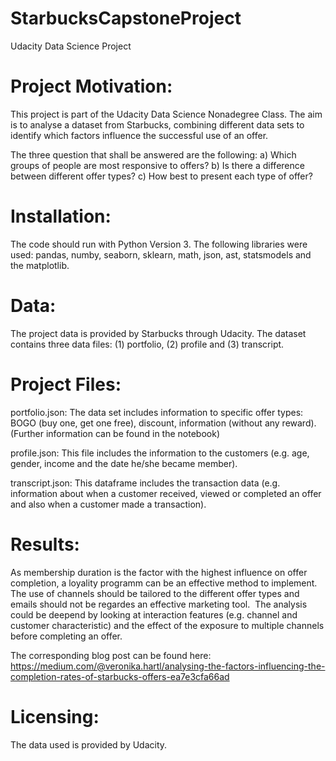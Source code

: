 # StarbucksCapstoneProject
Udacity Data Science Project

# Project Motivation:
This project is part of the Udacity Data Science Nonadegree Class. The aim is to analyse a dataset from Starbucks, combining different data sets to identify which factors influence the successful use of an offer.

The three question that shall be answered are the following:
a) Which groups of people are most responsive to offers?
b) Is there a difference between different offer types?
c) How best to present each type of offer?

# Installation:
The code should run with Python Version 3. The following libraries were used: pandas, numby, seaborn, sklearn, math, json, ast, statsmodels and the matplotlib.

# Data:
The project data is provided by Starbucks through Udacity. The dataset contains three data files: (1) portfolio, (2) profile and (3) transcript.


# Project Files:
portfolio.json: 
The data set includes information to specific offer types: BOGO (buy one, get one free), discount, information (without any reward). (Further information can be found in the notebook)

profile.json:
This file includes the information to the customers (e.g. age, gender, income and the date he/she became member).

transcript.json:
This dataframe includes the transaction data (e.g. information about when a customer received, viewed or completed an offer and also when a customer made a transaction).


# Results: 
As membership duration is the factor with the highest influence on offer completion, a loyality programm can be an effective method to implement. The use of channels should be tailored to the different offer types and emails should not be regardes an effective marketing tool. 
The analysis could be deepend by looking at interaction features (e.g. channel and customer characteristic) and the effect of the exposure to multiple channels before completing an offer.

The corresponding blog post can be found here: https://medium.com/@veronika.hartl/analysing-the-factors-influencing-the-completion-rates-of-starbucks-offers-ea7e3cfa66ad


# Licensing:
The data used is provided by Udacity.
